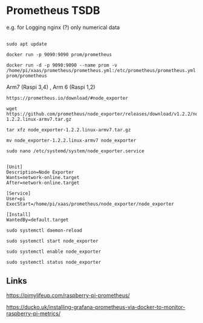 # Prometheus TSDB

e.g. for Logging nginx (?) only numerical data

##

    sudo apt update

    docker run -p 9090:9090 prom/prometheus

    docker run -d -p 9090:9090 --name prom -v /home/pi/xaas/prometheus/prometheus.yml:/etc/prometheus/prometheus.yml prom/prometheus

Arm7 (Raspi 3,4) , Arm 6 (Raspi 1,2)
    
    https://prometheus.io/download/#node_exporter

    wget https://github.com/prometheus/node_exporter/releases/download/v1.2.2/node_exporter-1.2.2.linux-armv7.tar.gz

    tar xfz node_exporter-1.2.2.linux-armv7.tar.gz 

    mv node_exporter-1.2.2.linux-armv7 node_exporter

    sudo nano /etc/systemd/system/node_exporter.service

```

[Unit]
Description=Node Exporter
Wants=network-online.target
After=network-online.target

[Service]
User=pi
ExecStart=/home/pi/xaas/prometheus/node_exporter/node_exporter

[Install]
WantedBy=default.target
```

    sudo systemctl daemon-reload  

    sudo systemctl start node_exporter

    sudo systemctl enable node_exporter 

    sudo systemctl status node_exporter


## Links

https://pimylifeup.com/raspberry-pi-prometheus/

https://ducko.uk/installing-grafana-prometheus-via-docker-to-monitor-raspberry-pi-metrics/
